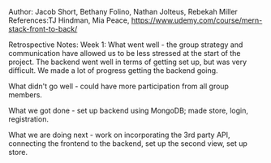 Author: Jacob Short, Bethany Folino, Nathan Jolteus, Rebekah Miller
References:TJ Hindman, Mia Peace, https://www.udemy.com/course/mern-stack-front-to-back/

Retrospective Notes:
Week 1:
What went well - the group strategy and communication have allowed us to be less stressed at the start of the project. The backend went well in terms of getting set up, but was very difficult. We made a lot of progress getting the backend going.

What didn't go well - could have more participation from all group members.

What we got done - set up backend using MongoDB; made store, login, registration.

What we are doing next - work on incorporating the 3rd party API, connecting the frontend to the backend, set up the second view, set up store.
